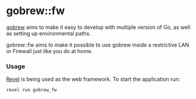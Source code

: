 gobrew::fw
==========

[gobrew](https://github.com/grobins2/gobrew) aims to make it easy to develop with multiple version of Go, as well as setting up environmental paths.

gobrew::fw aims to make it possible to use gobrew inside a restrictive LAN or Firewall just like you do at home.

### Usage

[Revel](http://robfig.github.io/revel/) is being used as the web framework. To start the application run:

    revel run gobrew_fw

